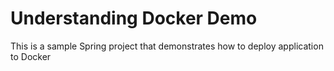 # Understanding Docker Demo
This is a sample Spring project that demonstrates how to deploy application to Docker
